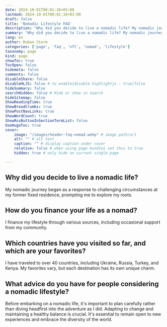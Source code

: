 ```yaml
---
date: 2024-10-01T00:01:16+03:00
lastmod: 2024-10-01T00:01:16+03:00
draft: false
title: 'Nomadic Lifestyle FAQ'
description: "Why did you decide to live a nomadic life? My nomadic journey began as a response to challenging circumstances at my..."
summary: "Why did you decide to live a nomadic life? My nomadic journey began as a response to challenging circumstances at my..."
lang: en
author: Ruben Storm
categories: ['page', 'faq', 'nft', 'nomad', 'lifestyle']
taxonomy: page
kind: page
showToc: true
TocOpen: false
hidemeta: false
comments: false
disableShare: false
disableHLJS: false # to enable|disable highlightjs - true|false
hideSummary: false
searchHidden: false # Hide or show in search
hideSitemap: false
ShowReadingTime: true
ShowBreadCrumbs: true
ShowPostNavLinks: true
ShowWordCount: true
ShowRssButtonInSectionTermList: false
UseHugoToc: true
cover:
    image: "/images/header-faq-nomad.webp" # image path/url
    alt: "" # alt text
    caption: "" # display caption under cover
    relative: false # when using page bundles set this to true
    hidden: true # only hide on current single page

---
```


## Why did you decide to live a nomadic life? 
My nomadic journey began as a response to challenging circumstances at my former fixed residence, prompting me to explore my roots.

## How do you finance your life as a nomad?
I finance my lifestyle through various sources, including occasional support from my community.

## Which countries have you visited so far, and which are your favorites?
I have traveled to over 40 countries, including Ukraine, Russia, Turkey, and Kenya. My favorites vary, but each destination has its own unique charm.

## What advice do you have for people considering a nomadic lifestyle?
Before embarking on a nomadic life, it's important to plan carefully rather than diving headfirst into the adventure as I did. Adapting to change and maintaining a healthy balance is crucial. It's essential to remain open to new experiences and embrace the diversity of the world.